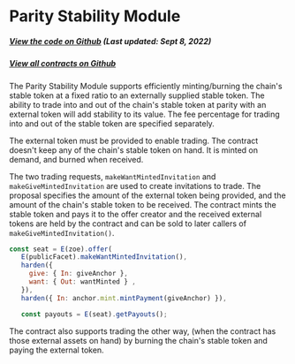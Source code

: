 # Parity Stability Module

<Zoe-Version/>

##### [View the code on Github](https://github.com/Agoric/agoric-sdk/blob/50cd3e240fb33079948fa03b32bda86276879b4a/packages/inter-protocol/src/psm/psm.js#L27) (Last updated: Sept 8, 2022)

##### [View all contracts on Github](https://github.com/Agoric/agoric-sdk/tree/HEAD/packages/zoe/src/contracts)

The Parity Stability Module supports efficiently minting/burning the chain's
stable token at a fixed ratio to an externally supplied stable token. The ability
to trade into and out of the chain's stable token at parity with an external token
will add stability to its value. The fee percentage for trading into and out of the
stable token are specified separately.

The external token must be provided to enable trading. The contract doesn't
keep any of the chain's stable token on hand. It is minted on demand, and
burned when received.

The two trading requests, `makeWantMintedInvitation` and `makeGiveMintedInvitation` 
are used to create invitations to trade. The proposal specifies the amount of the
external token being provided, and the amount of the chain's stable token to be
received. The contract mints the stable token and pays it to the offer creator and
the received external tokens are held by the contract and can be sold to later
callers of `makeGiveMintedInvitation()`.

```js
const seat = E(zoe).offer(
   E(publicFacet).makeWantMintedInvitation(),
   harden({
     give: { In: giveAnchor },
     want: { Out: wantMinted } ,
   }),
   harden({ In: anchor.mint.mintPayment(giveAnchor) }),

   const payouts = E(seat).getPayouts();
```

The contract also supports trading the other way, (when the contract has those external
assets on hand) by burning the chain's stable token and paying the external token.
